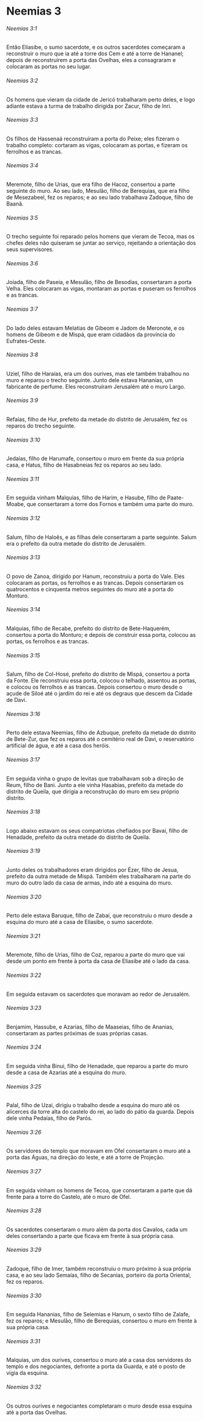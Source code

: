 # Neemias 3

###### Neemias 3:1

Então Eliasibe, o sumo sacerdote, e os outros sacerdotes começaram a reconstruir o muro que ia até a torre dos Cem e até a torre de Hananel; depois de reconstruírem a porta das Ovelhas, eles a consagraram e colocaram as portas no seu lugar.

###### Neemias 3:2

Os homens que vieram da cidade de Jericó trabalharam perto deles, e logo adiante estava a turma de trabalho dirigida por Zacur, filho de Inri.

###### Neemias 3:3

Os filhos de Hassenaá reconstruíram a porta do Peixe; eles fizeram o trabalho completo: cortaram as vigas, colocaram as portas, e fizeram os ferrolhos e as trancas.

###### Neemias 3:4

Meremote, filho de Urias, que era filho de Hacoz, consertou a parte seguinte do muro. Ao seu lado, Mesulão, filho de Berequias, que era filho de Mesezabeel, fez os reparos; e ao seu lado trabalhava Zadoque, filho de Baanã.

###### Neemias 3:5

O trecho seguinte foi reparado pelos homens que vieram de Tecoa, mas os chefes deles não quiseram se juntar ao serviço, rejeitando a orientação dos seus supervisores.

###### Neemias 3:6

Joiada, filho de Paseia, e Mesulão, filho de Besodias, consertaram a porta Velha. Eles colocaram as vigas, montaram as portas e puseram os ferrolhos e as trancas.

###### Neemias 3:7

Do lado deles estavam Melatias de Gibeom e Jadom de Meronote, e os homens de Gibeom e de Mispá, que eram cidadãos da província do Eufrates-Oeste.

###### Neemias 3:8

Uziel, filho de Haraías, era um dos ourives, mas ele também trabalhou no muro e reparou o trecho seguinte. Junto dele estava Hananias, um fabricante de perfume. Eles reconstruíram Jerusalém até o muro Largo.

###### Neemias 3:9

Refaías, filho de Hur, prefeito da metade do distrito de Jerusalém, fez os reparos do trecho seguinte.

###### Neemias 3:10

Jedaías, filho de Harumafe, consertou o muro em frente da sua própria casa, e Hatus, filho de Hasabneias fez os reparos ao seu lado.

###### Neemias 3:11

Em seguida vinham Malquias, filho de Harim, e Hasube, filho de Paate-Moabe, que consertaram a torre dos Fornos e também uma parte do muro.

###### Neemias 3:12

Salum, filho de Haloês, e as filhas dele consertaram a parte seguinte. Salum era o prefeito da outra metade do distrito de Jerusalém.

###### Neemias 3:13

O povo de Zanoa, dirigido por Hanum, reconstruiu a porta do Vale. Eles colocaram as portas, os ferrolhos e as trancas. Depois consertaram os quatrocentos e cinquenta metros seguintes do muro até a porta do Monturo.

###### Neemias 3:14

Malquias, filho de Recabe, prefeito do distrito de Bete-Haquerém, consertou a porta do Monturo; e depois de construir essa porta, colocou as portas, os ferrolhos e as trancas.

###### Neemias 3:15

Salum, filho de Col-Hosé, prefeito do distrito de Mispá, consertou a porta da Fonte. Ele reconstruiu essa porta, colocou o telhado, assentou as portas, e colocou os ferrolhos e as trancas. Depois consertou o muro desde o açude de Siloé até o jardim do rei e até os degraus que descem da Cidade de Davi.

###### Neemias 3:16

Perto dele estava Neemias, filho de Azbuque, prefeito da metade do distrito de Bete-Zur, que fez os reparos até o cemitério real de Davi, o reservatório artificial de água, e até a casa dos heróis.

###### Neemias 3:17

Em seguida vinha o grupo de levitas que trabalhavam sob a direção de Reum, filho de Bani. Junto a ele vinha Hasabias, prefeito da metade do distrito de Queila, que dirigia a reconstrução do muro em seu próprio distrito.

###### Neemias 3:18

Logo abaixo estavam os seus compatriotas chefiados por Bavai, filho de Henadade, prefeito da outra metade do distrito de Queila.

###### Neemias 3:19

Junto deles os trabalhadores eram dirigidos por Ézer, filho de Jesua, prefeito da outra metade de Mispá. Também eles trabalharam na parte do muro do outro lado da casa de armas, indo até a esquina do muro.

###### Neemias 3:20

Perto dele estava Baruque, filho de Zabai, que reconstruiu o muro desde a esquina do muro até a casa de Eliasibe, o sumo sacerdote.

###### Neemias 3:21

Meremote, filho de Urias, filho de Coz, reparou a parte do muro que vai desde um ponto em frente à porta da casa de Eliasibe até o lado da casa.

###### Neemias 3:22

Em seguida estavam os sacerdotes que moravam ao redor de Jerusalém.

###### Neemias 3:23

Benjamim, Hassube, e Azarias, fílho de Maaseias, filho de Ananias, consertaram as partes próximas de suas próprias casas.

###### Neemias 3:24

Em seguida vinha Binui, filho de Henadade, que reparou a parte do muro desde a casa de Azarias até a esquina do muro.

###### Neemias 3:25

Palal, filho de Uzai, dirigiu o trabalho desde a esquina do muro até os alicerces da torre alta do castelo do rei, ao lado do pátio da guarda. Depois dele vinha Pedaías, filho de Parós.

###### Neemias 3:26

Os servidores do templo que moravam em Ofel consertaram o muro até a porta das Águas, na direção do leste, e até a torre de Projeção.

###### Neemias 3:27

Em seguida vinham os homens de Tecoa, que consertaram a parte que dá frente para a torre do Castelo, até o muro de Ofel.

###### Neemias 3:28

Os sacerdotes consertaram o muro além da porta dos Cavalos, cada um deles consertando a parte que ficava em frente à sua própria casa.

###### Neemias 3:29

Zadoque, filho de Imer, também reconstruiu o muro próximo à sua própria casa, e ao seu lado Semaías, filho de Secanias, porteiro da porta Oriental, fez os reparos.

###### Neemias 3:30

Em seguida Hananias, filho de Selemias e Hanum, o sexto filho de Zalafe, fez os reparos; e Mesulão, filho de Berequias, consertou o muro em frente à sua própria casa.

###### Neemias 3:31

Malquias, um dos ourives, consertou o muro até a casa dos servidores do templo e dos negociantes, defronte a porta da Guarda, e até o posto de vigia da esquina.

###### Neemias 3:32

Os outros ourives e negociantes completaram o muro desde essa esquina até a porta das Ovelhas.

